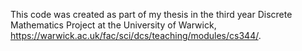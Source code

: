 This code was created as part of my thesis in the third year Discrete Mathematics Project at the University of Warwick, https://warwick.ac.uk/fac/sci/dcs/teaching/modules/cs344/.
